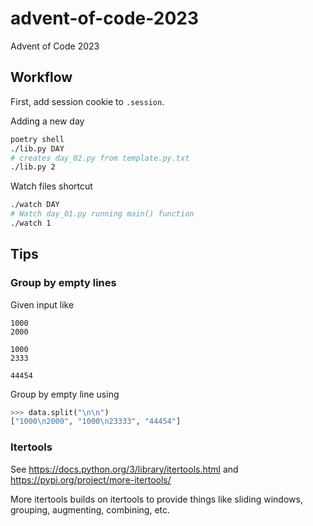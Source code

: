 # advent-of-code-2023
Advent of Code 2023

## Workflow

First, add session cookie to `.session`. 

Adding a new day

```bash
poetry shell
./lib.py DAY
# creates day_02.py from template.py.txt
./lib.py 2
```

Watch files shortcut

```bash
./watch DAY
# Watch day_01.py running main() function
./watch 1
```

## Tips

### Group by empty lines

Given input like

```
1000
2000

1000
2333

44454
```

Group by empty line using

```python
>>> data.split("\n\n")
["1000\n2000", "1000\n23333", "44454"]
```


### Itertools

See https://docs.python.org/3/library/itertools.html and https://pypi.org/project/more-itertools/

More itertools builds on itertools to provide things like sliding windows, grouping, augmenting, combining, etc.
